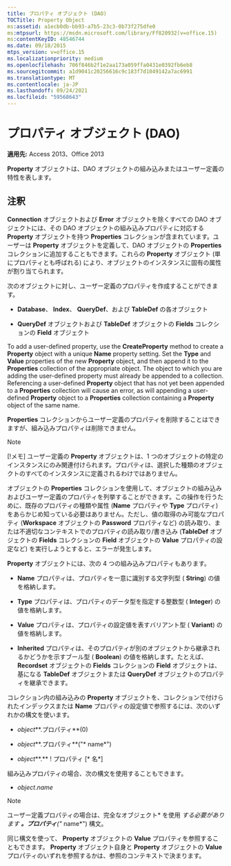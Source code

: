 ```yaml
---
title: プロパティ オブジェクト (DAO)
TOCTitle: Property Object
ms:assetid: a1ecb0db-bb93-a7b5-23c3-0b73f275dfe0
ms:mtpsurl: https://msdn.microsoft.com/library/Ff820932(v=office.15)
ms:contentKeyID: 48546744
ms.date: 09/18/2015
mtps_version: v=office.15
ms.localizationpriority: medium
ms.openlocfilehash: 706f846b2f1e2aa173a059ffa0431e0392fb6eb8
ms.sourcegitcommit: a1d9041c20256616c9c183f7d1049142a7ac6991
ms.translationtype: MT
ms.contentlocale: ja-JP
ms.lasthandoff: 09/24/2021
ms.locfileid: "59568643"
---
```

# <a name="property-object-dao"></a>プロパティ オブジェクト (DAO)

**適用先:** Access 2013、Office 2013

**Property** オブジェクトは、DAO オブジェクトの組み込みまたはユーザー定義の特性を表します。

## <a name="remarks"></a>注釈

**Connection** オブジェクトおよび **Error** オブジェクトを除くすべての DAO オブジェクトには、その DAO オブジェクトの組み込みプロパティに対応する **Property** オブジェクトを持つ **Properties** コレクションが含まれています。ユーザーは **Property** オブジェクトを定義して、DAO オブジェクトの **Properties** コレクションに追加することもできます。これらの **Property** オブジェクト (単にプロパティとも呼ばれる) により、オブジェクトのインスタンスに固有の属性が割り当てられます。

次のオブジェクトに対し、ユーザー定義のプロパティを作成することができます。

- **Database**、 **Index**、 **QueryDef**、および **TableDef** の各オブジェクト

- **QueryDef** オブジェクトおよび **TableDef** オブジェクトの **Fields** コレクションの **Field** オブジェクト

To add a user-defined property, use the **CreateProperty** method to create a **Property** object with a unique **Name** property setting. Set the **Type** and **Value** properties of the new **Property** object, and then append it to the **Properties** collection of the appropriate object. The object to which you are adding the user-defined property must already be appended to a collection. Referencing a user-defined **Property** object that has not yet been appended to a **Properties** collection will cause an error, as will appending a user-defined **Property** object to a **Properties** collection containing a **Property** object of the same name.

**Properties** コレクションからユーザー定義のプロパティを削除することはできますが、組み込みプロパティは削除できません。

> [!NOTE]
> [!メモ] ユーザー定義の **Property** オブジェクトは、1 つのオブジェクトの特定のインスタンスにのみ関連付けられます。プロパティは、選択した種類のオブジェクトのすべてのインスタンスに定義されるわけではありません。

オブジェクトの **Properties** コレクションを使用して、オブジェクトの組み込みおよびユーザー定義のプロパティを列挙することができます。この操作を行うために、既存のプロパティの種類や属性 (**Name** プロパティや **Type** プロパティ) をあらかじめ知っている必要はありません。ただし、値の取得のみ可能なプロパティ (**Workspace** オブジェクトの **Password** プロパティなど) の読み取り、または不適切なコンテキストでのプロパティの読み取り/書き込み (**TableDef** オブジェクトの **Fields** コレクションの **Field** オブジェクトの **Value** プロパティの設定など) を実行しようとすると、エラーが発生します。

**Property** オブジェクトには、次の 4 つの組み込みプロパティもあります。

- **Name** プロパティは、プロパティを一意に識別する文字列型 ( **String**) の値を格納します。

- **Type** プロパティは、プロパティのデータ型を指定する整数型 ( **Integer**) の値を格納します。

- **Value** プロパティは、プロパティの設定値を表すバリアント型 ( **Variant**) の値を格納します。

- **Inherited** プロパティは、そのプロパティが別のオブジェクトから継承されるかどうかを示すブール型 ( **Boolean**) の値を格納します。たとえば、 **Recordset** オブジェクトの **Fields** コレクションの **Field** オブジェクトは、基になる **TableDef** オブジェクトまたは **QueryDef** オブジェクトのプロパティを継承できます。

コレクション内の組み込みの **Property** オブジェクトを、コレクションで付けられたインデックスまたは **Name** プロパティの設定値で参照するには、次のいずれかの構文を使います。

- *object***.プロパティ**(0)

- *object***.プロパティ**("* name*")

- *object***.** \! プロパティ \[* 名*\]

組み込みプロパティの場合、次の構文を使用することもできます。

- *object*.*name*

> [!NOTE]
> ユーザー定義プロパティの場合は、完全なオブジェクト* を使用 *する必要があります **。プロパティ**("* name*") 構文。

同じ構文を使って、 **Property** オブジェクトの **Value** プロパティを参照することもできます。 **Property** オブジェクト自身と **Property** オブジェクトの **Value** プロパティのいずれを参照するかは、参照のコンテキストで決まります。

